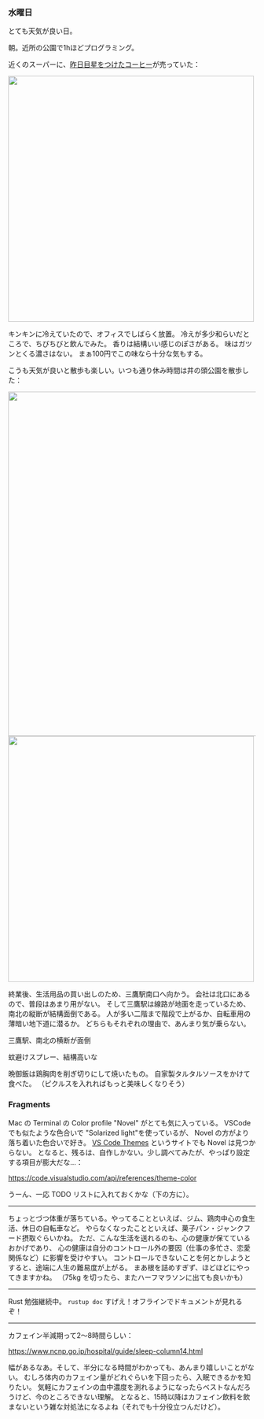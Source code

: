 ### 水曜日

とても天気が良い日。

朝。近所の公園で1hほどプログラミング。

近くのスーパーに、[昨日目星をつけたコーヒー](https://github.com/toasa/diary/blob/main/2023/05/23.md)が売っていた：

<img src="https://i.imgur.com/2XgZyME.jpg" width="500">

キンキンに冷えていたので、オフィスでしばらく放置。
冷えが多少和らいだところで、ちびちびと飲んでみた。
香りは結構いい感じのぽさがある。
味はガツンとくる濃さはない。
まぁ100円でこの味なら十分な気もする。

こうも天気が良いと散歩も楽しい。いつも通り休み時間は井の頭公園を散歩した：

<img src="https://i.imgur.com/Pe4r0xW.jpg" width="700">

<img src="https://i.imgur.com/rkh9RDA.jpg" width="500">

終業後、生活用品の買い出しのため、三鷹駅南口へ向かう。
会社は北口にあるので、普段はあまり用がない。
そして三鷹駅は線路が地面を走っているため、南北の縦断が結構面倒である。
人が多い二階まで階段で上がるか、自転車用の薄暗い地下道に潜るか。
どちらもそれぞれの理由で、あんまり気が乗らない。


三鷹駅、南北の横断が面倒

蚊避けスプレー、結構高いな

晩御飯は鶏胸肉を削ぎ切りにして焼いたもの。
自家製タルタルソースをかけて食べた。
（ピクルスを入れればもっと美味しくなりそう）

### Fragments

Mac の Terminal の Color profile "Novel" がとても気に入っている。
VSCode でも似たような色合いで "Solarized light"を使っているが、 Novel の方がより落ち着いた色合いで好き。
[VS Code Themes](https://vscodethemes.com/) というサイトでも Novel は見つからない。
となると、残るは、自作しかない。少し調べてみたが、やっぱり設定する項目が膨大だな...：

https://code.visualstudio.com/api/references/theme-color

うーん、一応 TODO リストに入れておくかな（下の方に）。

---

ちょっとづつ体重が落ちている。やってることといえば、ジム、鶏肉中心の食生活、休日の自転車など。
やらなくなったことといえば、菓子パン・ジャンクフード摂取ぐらいかね。
ただ、こんな生活を送れるのも、心の健康が保てているおかげであり、
心の健康は自分のコントロール外の要因（仕事の多忙さ、恋愛関係など）に影響を受けやすい。
コントロールできないことを何とかしようとすると、途端に人生の難易度が上がる。
まあ根を詰めすぎず、ほどほどにやってきますかね。
（75kg を切ったら、またハーフマラソンに出ても良いかも）

---

Rust 勉強継続中。
`rustup doc` すげえ！オフラインでドキュメントが見れるぞ！

---

カフェイン半減期って2～8時間らしい：

https://www.ncnp.go.jp/hospital/guide/sleep-column14.html

幅があるなあ。そして、半分になる時間がわかっても、あんまり嬉しいことがない。
むしろ体内のカフェイン量がどれぐらいを下回ったら、入眠できるかを知りたい。
気軽にカフェインの血中濃度を測れるようになったらベストなんだろうけど、今のところできない理解。
となると、15時以降はカフェイン飲料を飲まないという雑な対処法になるよね（それでも十分役立つんだけど）。